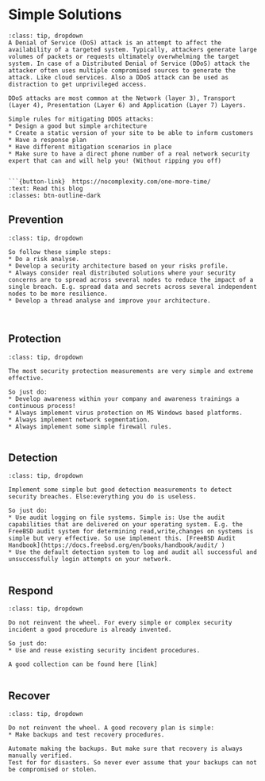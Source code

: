 # Simple Solutions



```{admonition} How to mitigate DDoS attacks - never simple..
:class: tip, dropdown
A Denial of Service (DoS) attack is an attempt to affect the availability of a targeted system. Typically, attackers generate large volumes of packets or requests ultimately overwhelming the target system. In case of a Distributed Denial of Service (DDoS) attack the attacker often uses multiple compromised sources to generate the attack. Like cloud services. Also a DDoS attack can be used as distraction to get unprivileged access. 

DDoS attacks are most common at the Network (layer 3), Transport (Layer 4), Presentation (Layer 6) and Application (Layer 7) Layers.

Simple rules for mitigating DDOS attacks:
* Design a good but simple architecture
* Create a static version of your site to be able to inform customers
* Have a response plan
* Have different mitigation scenarios in place
* Make sure to have a direct phone number of a real network security expert that can and will help you! (Without ripping you off)


```{button-link}  https://nocomplexity.com/one-more-time/
:text: Read this blog
:classes: btn-outline-dark 

```

## Prevention


```{admonition} Create a Security Architecture
:class: tip, dropdown

So follow these simple steps:
* Do a risk analyse.
* Develop a security architecture based on your risks profile.
* Always consider real distributed solutions where your security concerns are to spread across several nodes to reduce the impact of a single breach. E.g. spread data and secrets across several independent nodes to be more resilience.  
* Develop a thread analyse and improve your architecture.



```

## Protection


```{admonition} Implement simple measurements that really help!
:class: tip, dropdown

The most security protection measurements are very simple and extreme effective.

So just do:
* Develop awareness within your company and awareness trainings a continuous process! 
* Always implement virus protection on MS Windows based platforms.
* Always implement network segmentation.
* Always implement some simple firewall rules. 


```

## Detection

```{admonition} Implement simple measurements that really help!
:class: tip, dropdown

Implement some simple but good detection measurements to detect security breaches. Else:everything you do is useless.

So just do:
* Use audit logging on file systems. Simple is: Use the audit capabilities that are delivered on your operating system. E.g. the FreeBSD audit system for determining read,write,changes on systems is simple but very effective. So use implement this. [FreeBSD Audit Handbook](https://docs.freebsd.org/en/books/handbook/audit/ )
* Use the default detection system to log and audit all successful and unsuccessfully login attempts on your network.


```

## Respond

```{admonition} Implement some simple procedures to respond on security incidents.
:class: tip, dropdown

Do not reinvent the wheel. For every simple or complex security incident a good procedure is already invented. 

So just do:
* Use and reuse existing security incident procedures. 

A good collection can be found here [link]


```

## Recover

```{admonition} Make sure you have a recovery plan.
:class: tip, dropdown

Do not reinvent the wheel. A good recovery plan is simple: 
* Make backups and test recovery procedures.

Automate making the backups. But make sure that recovery is always manually verified.
Test for for disasters. So never ever assume that your backups can not be compromised or stolen.


```